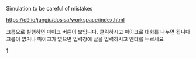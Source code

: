 Simulation to be careful of mistakes

https://c9.io/jungju/dosisa/workspace/index.html

크롬으로 실행하면 마이크 버튼이 보입니다. 클릭하시고 마이크로 대화를 나누면 됩니다
크롬이 없거나 마이크가 없으면 입력창에 글을 입력하시고 엔터를 누르세요

1
